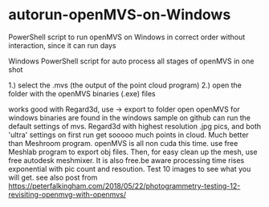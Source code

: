 # autorun-openMVS-on-Windows
PowerShell script to run openMVS on Windows in correct order without interaction, since it can run days

Windows PowerShell script for auto process all stages of openMVS in one shot

1.) select the <scene>.mvs (the output of the point cloud program)
2.) open the folder with the openMVS binaries (.exe) files

works good with Regard3d, use -> export to folder 
open openMVS for windows binaries are found in the windows sample on github
can run the default settings of mvs. 
Regard3d with highest resolution .jpg pics, and both 'ultra' settings on first run 
get sooooo much points in cloud. Much better than Meshroom program. openMVS is all non cuda this time. 
use free Meshlab program to export obj files. Then, for easy clean up the mesh, use free autodesk meshmixer. 
It is also free.be aware processing time rises exponential with pic count and resoution. Test 10 images to see what you will get.
see also post from https://peterfalkingham.com/2018/05/22/photogrammetry-testing-12-revisiting-openmvg-with-openmvs/
